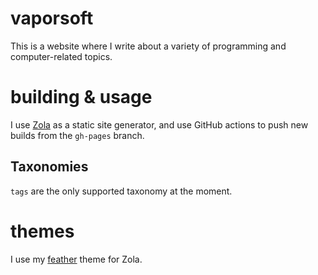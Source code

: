 # vaporsoft
This is a website where I write about a variety of programming and computer-related topics.

# building & usage
I use [Zola](https://getzola.org) as a static site generator, and use GitHub actions to push 
new builds from the `gh-pages` branch.

## Taxonomies
`tags` are the only supported taxonomy at the moment.

# themes
I use my [feather](https://github.com/piedoom/feather) theme for Zola.

